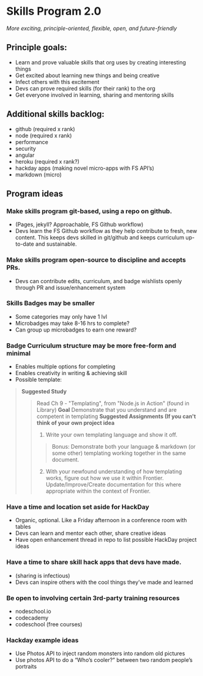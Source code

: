 # Skills Program 2.0
*More exciting, principle-oriented, flexible, open, and future-friendly*

## Principle goals:
- Learn and prove valuable skills that org uses by creating interesting things
- Get excited about learning new things and being creative
- Infect others with this excitement
- Devs can prove required skills (for their rank) to the org
- Get everyone involved in learning, sharing and mentoring skills


## Additional skills backlog:
- github (required x rank)
- node (required x rank)
- performance
- security
- angular
- heroku (required x rank?)
- hackday apps (making novel micro-apps with FS API’s)
- markdown (micro)


## Program ideas

### Make skills program git-based, using a repo on github.
- (Pages, jekyll? Approachable, FS Github workflow)
- Devs learn the FS Github workflow as they help contribute to fresh, new content. This keeps devs skilled in git/github and keeps curriculum up-to-date and sustainable.

### Make skills program open-source to discipline and accepts PRs.
- Devs can contribute edits, curriculum, and badge wishlists openly through PR and issue/enhancement system

### Skills Badges may be smaller
- Some categories may only have 1 lvl
- Microbadges may take 8-16 hrs to complete?
- Can group up microbadges to earn one reward?

### Badge Curriculum structure may be more free-form and minimal
- Enables multiple options for completing
- Enables creativity in writing & achieving skill
- Possible template:
> **Suggested Study**
>> Read Ch 9 - "Templating", from "Node.js in Action" (found in Library)
> **Goal**
>> Demonstrate that you understand and are competent in templating
> **Suggested Assignments (If you can't think of your own project idea**
>> 1) Write your own templating language and show it off.
>>> Bonus: Demonstrate both your language & markdown (or some other) templating working together in the same document.
>> 2) With your newfound understanding of how templating works, figure out how we use it within Frontier. Update/Improve/Create documentation for this where appropriate within the context of Frontier.

### Have a time and location set aside for HackDay
- Organic, optional. Like a Friday afternoon in a conference room with tables
- Devs can learn and mentor each other, share creative ideas
- Have open enhancement thread in repo to list possible HackDay project ideas

### Have a time to share skill hack apps that devs have made.
- (sharing is infectious)
- Devs can inspire others with the cool things they’ve made and learned

### Be open to involving certain 3rd-party training resources
- nodeschool.io
- codecademy
- codeschool (free courses)

### Hackday example ideas
- Use Photos API to inject random monsters into random old pictures
- Use photos API to do a “Who’s cooler?” between two random people’s portraits